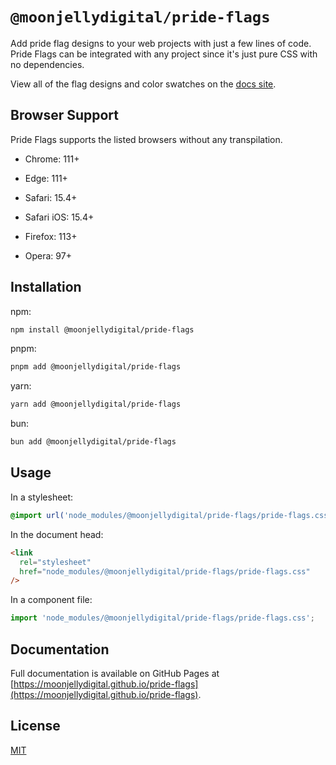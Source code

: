 # `@moonjellydigital/pride-flags`

Add pride flag designs to your web projects with just a few lines of code. Pride Flags can be integrated with any project since it's just pure CSS with no dependencies.

View all of the flag designs and color swatches on the [docs site](https://moonjellydigital.github.io/pride-flags).

## Browser Support

Pride Flags supports the listed browsers without any transpilation.

- Chrome: 111+

- Edge: 111+

- Safari: 15.4+

- Safari iOS: 15.4+

- Firefox: 113+

- Opera: 97+

## Installation

npm:

```sh
npm install @moonjellydigital/pride-flags
```

pnpm:

```sh
pnpm add @moonjellydigital/pride-flags
```

yarn:

```sh
yarn add @moonjellydigital/pride-flags
```

bun:

```sh
bun add @moonjellydigital/pride-flags
```

## Usage

In a stylesheet:

```css
@import url('node_modules/@moonjellydigital/pride-flags/pride-flags.css');
```

In the document head:

```html
<link
  rel="stylesheet"
  href="node_modules/@moonjellydigital/pride-flags/pride-flags.css"
/>
```

In a component file:

```javascript
import 'node_modules/@moonjellydigital/pride-flags/pride-flags.css';
```

## Documentation

Full documentation is available on GitHub Pages at [https://moonjellydigital.github.io/pride-flags](https://moonjellydigital.github.io/pride-flags).

## License

[MIT](./LICENSE)
